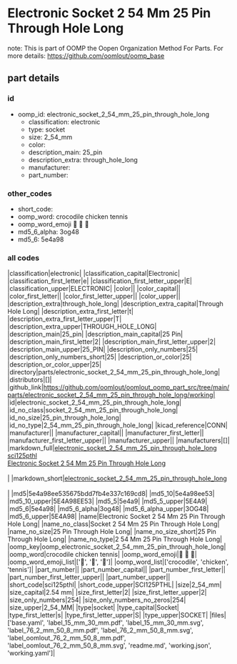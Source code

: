 # Electronic Socket 2 54 Mm 25 Pin Through Hole Long  

note: This is part of OOMP the Oopen Organization Method For Parts. For more details: https://github.com/oomlout/oomp_base

##  part details





### id
* oomp_id: electronic_socket_2_54_mm_25_pin_through_hole_long
  * classification: electronic
  * type: socket
  * size: 2_54_mm
  * color: 
  * description_main: 25_pin
  * description_extra: through_hole_long
  * manufacturer: 
  * part_number: 

### other_codes
* short_code: 
* oomp_word: crocodile chicken tennis
* oomp_word_emoji :crocodile: :chicken: :tennis:
* md5_6_alpha: 3og48
* md5_6: 5e4a98

### all codes 
|classification|electronic|
|classification_capital|Electronic|
|classification_first_letter|e|
|classification_first_letter_upper|E|
|classification_upper|ELECTRONIC|
|color||
|color_capital||
|color_first_letter||
|color_first_letter_upper||
|color_upper||
|description_extra|through_hole_long|
|description_extra_capital|Through Hole Long|
|description_extra_first_letter|t|
|description_extra_first_letter_upper|T|
|description_extra_upper|THROUGH_HOLE_LONG|
|description_main|25_pin|
|description_main_capital|25 Pin|
|description_main_first_letter|2|
|description_main_first_letter_upper|2|
|description_main_upper|25_PIN|
|description_only_numbers|25|
|description_only_numbers_short|25|
|description_or_color|25|
|description_or_color_upper|25|
|directory|parts/electronic_socket_2_54_mm_25_pin_through_hole_long|
|distributors|[]|
|github_link|https://github.com/oomlout/oomlout_oomp_part_src/tree/main/parts/electronic_socket_2_54_mm_25_pin_through_hole_long/working|
|id|electronic_socket_2_54_mm_25_pin_through_hole_long|
|id_no_class|socket_2_54_mm_25_pin_through_hole_long|
|id_no_size|25_pin_through_hole_long|
|id_no_type|2_54_mm_25_pin_through_hole_long|
|kicad_reference|CONN|
|manufacturer||
|manufacturer_capital||
|manufacturer_first_letter||
|manufacturer_first_letter_upper||
|manufacturer_upper||
|manufacturers|[]|
|markdown_full|[electronic_socket_2_54_mm_25_pin_through_hole_long](https://github.com/oomlout/oomlout_oomp_part_src/tree/main/parts/electronic_socket_2_54_mm_25_pin_through_hole_long/working)<br>[sci125pthl](https://github.com/oomlout/oomlout_oomp_part_src/tree/main/parts/electronic_socket_2_54_mm_25_pin_through_hole_long/working)<br>[Electronic Socket 2 54 Mm 25 Pin Through Hole Long](https://github.com/oomlout/oomlout_oomp_part_src/tree/main/parts/electronic_socket_2_54_mm_25_pin_through_hole_long/working)<br><br>|
|markdown_short|[electronic_socket_2_54_mm_25_pin_through_hole_long](https://github.com/oomlout/oomlout_oomp_part_src/tree/main/parts/electronic_socket_2_54_mm_25_pin_through_hole_long/working)<br><br>|
|md5|5e4a98ee535675bdd7fb4e337c169cd8|
|md5_10|5e4a98ee53|
|md5_10_upper|5E4A98EE53|
|md5_5|5e4a9|
|md5_5_upper|5E4A9|
|md5_6|5e4a98|
|md5_6_alpha|3og48|
|md5_6_alpha_upper|3OG48|
|md5_6_upper|5E4A98|
|name|Electronic Socket 2 54 Mm 25 Pin Through Hole Long|
|name_no_class|Socket 2 54 Mm 25 Pin Through Hole Long|
|name_no_size|25 Pin Through Hole Long|
|name_no_size_short|25 Pin Through Hole Long|
|name_no_type|2 54 Mm 25 Pin Through Hole Long|
|oomp_key|oomp_electronic_socket_2_54_mm_25_pin_through_hole_long|
|oomp_word|crocodile chicken tennis|
|oomp_word_emoji|:crocodile: :chicken: :tennis:|
|oomp_word_emoji_list|[':crocodile:', ':chicken:', ':tennis:']|
|oomp_word_list|['crocodile', 'chicken', 'tennis']|
|part_number||
|part_number_capital||
|part_number_first_letter||
|part_number_first_letter_upper||
|part_number_upper||
|short_code|sci125pthl|
|short_code_upper|SCI125PTHL|
|size|2_54_mm|
|size_capital|2.54 mm|
|size_first_letter|2|
|size_first_letter_upper|2|
|size_only_numbers|254|
|size_only_numbers_no_zeros|254|
|size_upper|2_54_MM|
|type|socket|
|type_capital|Socket|
|type_first_letter|s|
|type_first_letter_upper|S|
|type_upper|SOCKET|
|files|['base.yaml', 'label_15_mm_30_mm.pdf', 'label_15_mm_30_mm.svg', 'label_76_2_mm_50_8_mm.pdf', 'label_76_2_mm_50_8_mm.svg', 'label_oomlout_76_2_mm_50_8_mm.pdf', 'label_oomlout_76_2_mm_50_8_mm.svg', 'readme.md', 'working.json', 'working.yaml']|
